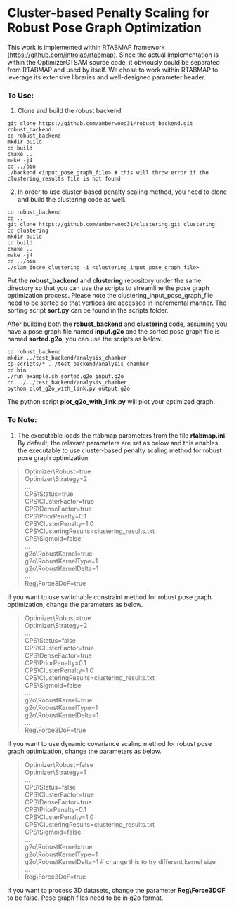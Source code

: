 Cluster-based Penalty Scaling for Robust Pose Graph Optimization
=======

This work is implemented within RTABMAP framework (https://github.com/introlab/rtabmap). Since the actual implementation is within the OptimizerGTSAM source code, it obviously could be separated from RTABMAP and used by itself. We chose to work within RTABMAP to leverage its extensive libraries and well-designed parameter header. 

### To Use:
1. Clone and build the robust backend
```
git clone https://github.com/amberwood31/robust_backend.git robust_backend
cd robust_backend
mkdir build
cd build
cmake ..
make -j4
cd ../bin
./backend <input_pose_graph_file> # this will throw error if the clustering_results file is not found
```

2. In order to use cluster-based penalty scaling method, you need to clone and build the clustering code as well.
```
cd robust_backend
cd ..
git clone https://github.com/amberwood31/clustering.git clustering
cd clustering
mkdir build
cd build
cmake ..
make -j4
cd ../bin
./slam_incre_clustering -i <clustering_input_pose_graph_file>
```
Put the **robust_backend** and **clustering** repository under the same directory so that you can use the scripts to streamline the pose graph optimization process.
Please note the clustering_input_pose_graph_file need to be sorted so that vertices are accessed in incremental manner. The sorting script **sort.py** can be found in the scripts folder.

After building both the **robust_backend** and **clustering** code, assuming you have a pose graph file named **input.g2o** and the sorted pose graph file is named **sorted.g2o**, you can use the scripts as below.
```
cd robust_backend
mkdir ../test_backend/analysis_chamber
cp scripts/* ../test_backend/analysis_chamber
cd bin
./run_example.sh sorted.g2o input.g2o
cd ../../test_backend/analysis_chamber
python plot_g2o_with_link.py output.g2o
```

The python script **plot_g2o_with_link.py** will plot your optimized graph. 

### To Note:
1. The executable loads the rtabmap parameters from the file **rtabmap.ini**. By default, the relavant parameters are set as below and this enables the executable to use cluster-based penalty scaling method for robust pose graph optimization.
>Optimizer\Robust=true \
>Optimizer\Strategy=2 \
>... \
>CPS\Status=true \
>CPS\ClusterFactor=true \
>CPS\DenseFactor=true \
>CPS\PriorPenalty=0.1 \
>CPS\ClusterPenalty=1.0 \
>CPS\ClusteringResults=clustering_results.txt \
>CPS\Sigmoid=false \
>... \
>g2o\RobustKernel=true \
>g2o\RobustKernelType=1 \
>g2o\RobustKernelDelta=1 \
>... \
>Reg\Force3DoF=true 

If you want to use switchable constraint method for robust pose graph optimization, change the parameters as below.
>Optimizer\Robust=true \
>Optimizer\Strategy=2 \
>... \
>CPS\Status=false \
>CPS\ClusterFactor=true \
>CPS\DenseFactor=true \
>CPS\PriorPenalty=0.1 \
>CPS\ClusterPenalty=1.0 \
>CPS\ClusteringResults=clustering_results.txt \
>CPS\Sigmoid=false \
>... \
>g2o\RobustKernel=true \
>g2o\RobustKernelType=1 \
>g2o\RobustKernelDelta=1 \
>... \
>Reg\Force3DoF=true 

If you want to use dynamic covariance scaling method for robust pose graph optimization, change the parameters as below.
>Optimizer\Robust=false \
>Optimizer\Strategy=1 \
>... \
>CPS\Status=false \
>CPS\ClusterFactor=true \
>CPS\DenseFactor=true \
>CPS\PriorPenalty=0.1 \
>CPS\ClusterPenalty=1.0 \
>CPS\ClusteringResults=clustering_results.txt \
>CPS\Sigmoid=false \
>... \
>g2o\RobustKernel=true \
>g2o\RobustKernelType=1 \
>g2o\RobustKernelDelta=1 # change this to try different kernel size\
>... \
>Reg\Force3DoF=true 

If you want to process 3D datasets, change the parameter **Reg\Force3DOF** to be false. Pose graph files need to be in g2o format.

